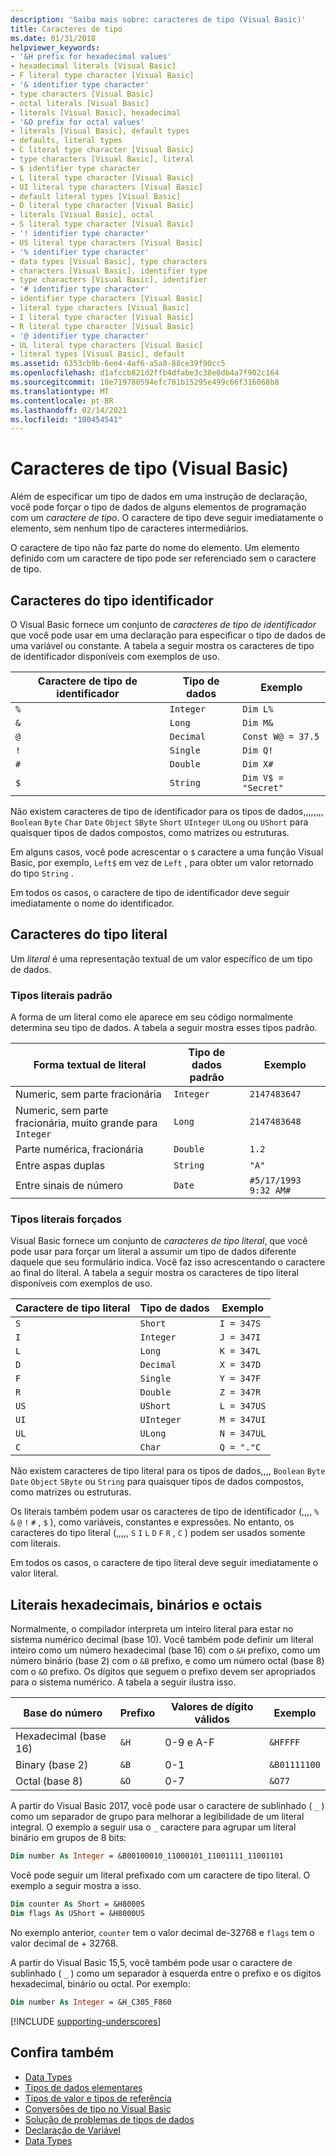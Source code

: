 ```yaml
---
description: 'Saiba mais sobre: caracteres de tipo (Visual Basic)'
title: Caracteres de tipo
ms.date: 01/31/2018
helpviewer_keywords:
- '&H prefix for hexadecimal values'
- hexadecimal literals [Visual Basic]
- F literal type character [Visual Basic]
- '& identifier type character'
- type characters [Visual Basic]
- octal literals [Visual Basic]
- literals [Visual Basic], hexadecimal
- '&O prefix for octal values'
- literals [Visual Basic], default types
- defaults, literal types
- C literal type character [Visual Basic]
- type characters [Visual Basic], literal
- $ identifier type character
- L literal type character [Visual Basic]
- UI literal type characters [Visual Basic]
- default literal types [Visual Basic]
- D literal type character [Visual Basic]
- literals [Visual Basic], octal
- S literal type character [Visual Basic]
- '! identifier type character'
- US literal type characters [Visual Basic]
- '% identifier type character'
- data types [Visual Basic], type characters
- characters [Visual Basic], identifier type
- type characters [Visual Basic], identifier
- '# identifier type character'
- identifier type characters [Visual Basic]
- literal type characters [Visual Basic]
- I literal type character [Visual Basic]
- R literal type character [Visual Basic]
- '@ identifier type character'
- UL literal type characters [Visual Basic]
- literal types [Visual Basic], default
ms.assetid: 6353cb9b-6ee4-4af6-a5a8-88ce39f90cc5
ms.openlocfilehash: d1afccb821d2ffb4dfabe3c38e0db4a7f902c164
ms.sourcegitcommit: 10e719780594efc781b15295e499c66f316068b8
ms.translationtype: MT
ms.contentlocale: pt-BR
ms.lasthandoff: 02/14/2021
ms.locfileid: "100454541"
---
```

# <a name="type-characters-visual-basic"></a>Caracteres de tipo (Visual Basic)

Além de especificar um tipo de dados em uma instrução de declaração, você pode forçar o tipo de dados de alguns elementos de programação com um *caractere de tipo*. O caractere de tipo deve seguir imediatamente o elemento, sem nenhum tipo de caracteres intermediários.

O caractere de tipo não faz parte do nome do elemento. Um elemento definido com um caractere de tipo pode ser referenciado sem o caractere de tipo.

## <a name="identifier-type-characters"></a>Caracteres do tipo identificador

O Visual Basic fornece um conjunto de *caracteres de tipo de identificador* que você pode usar em uma declaração para especificar o tipo de dados de uma variável ou constante. A tabela a seguir mostra os caracteres de tipo de identificador disponíveis com exemplos de uso.
  
|Caractere de tipo de identificador|Tipo de dados|Exemplo|  
|-------------------------------|---------------|-------------|  
|`%`|`Integer`|`Dim L%`|  
|`&`|`Long`|`Dim M&`|  
|`@`|`Decimal`|`Const W@ = 37.5`|  
|`!`|`Single`|`Dim Q!`|  
|`#`|`Double`|`Dim X#`|  
|`$`|`String`|`Dim V$ = "Secret"`|  
  
 Não existem caracteres de tipo de identificador para os tipos de dados,,,,,,,, `Boolean` `Byte` `Char` `Date` `Object` `SByte` `Short` `UInteger` `ULong` ou `UShort` para quaisquer tipos de dados compostos, como matrizes ou estruturas.

Em alguns casos, você pode acrescentar o `$` caractere a uma função Visual Basic, por exemplo, `Left$` em vez de `Left` , para obter um valor retornado do tipo `String` .

Em todos os casos, o caractere de tipo de identificador deve seguir imediatamente o nome do identificador.

## <a name="literal-type-characters"></a>Caracteres do tipo literal

Um *literal* é uma representação textual de um valor específico de um tipo de dados.  

### <a name="default-literal-types"></a>Tipos literais padrão

A forma de um literal como ele aparece em seu código normalmente determina seu tipo de dados. A tabela a seguir mostra esses tipos padrão.  
  
|Forma textual de literal|Tipo de dados padrão|Exemplo|  
|-----------------------------|-----------------------|-------------|  
|Numeric, sem parte fracionária|`Integer`|`2147483647`|  
|Numeric, sem parte fracionária, muito grande para `Integer`|`Long`|`2147483648`|  
|Parte numérica, fracionária|`Double`|`1.2`|  
|Entre aspas duplas|`String`|`"A"`|  
|Entre sinais de número|`Date`|`#5/17/1993 9:32 AM#`|  

### <a name="forced-literal-types"></a>Tipos literais forçados

Visual Basic fornece um conjunto de *caracteres de tipo literal*, que você pode usar para forçar um literal a assumir um tipo de dados diferente daquele que seu formulário indica. Você faz isso acrescentando o caractere ao final do literal. A tabela a seguir mostra os caracteres de tipo literal disponíveis com exemplos de uso.
  
|Caractere de tipo literal|Tipo de dados|Exemplo|  
|----------------------------|---------------|-------------|  
|`S`|`Short`|`I = 347S`|
|`I`|`Integer`|`J = 347I`|
|`L`|`Long`|`K = 347L`|
|`D`|`Decimal`|`X = 347D`|
|`F`|`Single`|`Y = 347F`|
|`R`|`Double`|`Z = 347R`|
|`US`|`UShort`|`L = 347US`|
|`UI`|`UInteger`|`M = 347UI`|
|`UL`|`ULong`|`N = 347UL`|
|`C`|`Char`|`Q = "."C`|

Não existem caracteres de tipo literal para os tipos de dados,,,, `Boolean` `Byte` `Date` `Object` `SByte` ou `String` para quaisquer tipos de dados compostos, como matrizes ou estruturas.

Os literais também podem usar os caracteres de tipo de identificador (,,,, `%` `&` `@` `!` `#` , `$` ), como variáveis, constantes e expressões. No entanto, os caracteres do tipo literal (,,,,, `S` `I` `L` `D` `F` `R` , `C` ) podem ser usados somente com literais.

Em todos os casos, o caractere de tipo literal deve seguir imediatamente o valor literal.

## <a name="hexadecimal-binary-and-octal-literals"></a>Literais hexadecimais, binários e octais

Normalmente, o compilador interpreta um inteiro literal para estar no sistema numérico decimal (base 10). Você também pode definir um literal inteiro como um número hexadecimal (base 16) com o `&H` prefixo, como um número binário (base 2) com o `&B` prefixo, e como um número octal (base 8) com o `&O` prefixo. Os dígitos que seguem o prefixo devem ser apropriados para o sistema numérico. A tabela a seguir ilustra isso.  
  
|Base do número|Prefixo|Valores de dígito válidos|Exemplo|
|-----------------|------------|------------------------|-------------|
|Hexadecimal (base 16)|`&H`|0-9 e A-F|`&HFFFF`|
|Binary (base 2)|`&B`|0-1|`&B01111100`|
|Octal (base 8)|`&O`|0-7|`&O77`|

A partir do Visual Basic 2017, você pode usar o caractere de sublinhado ( `_` ) como um separador de grupo para melhorar a legibilidade de um literal integral. O exemplo a seguir usa o `_` caractere para agrupar um literal binário em grupos de 8 bits:

```vb
Dim number As Integer = &B00100010_11000101_11001111_11001101
```

Você pode seguir um literal prefixado com um caractere de tipo literal. O exemplo a seguir mostra a isso.

```vb
Dim counter As Short = &H8000S
Dim flags As UShort = &H8000US
```

No exemplo anterior, `counter` tem o valor decimal de-32768 e `flags` tem o valor decimal de + 32768.

A partir do Visual Basic 15,5, você também pode usar o caractere de sublinhado ( `_` ) como um separador à esquerda entre o prefixo e os dígitos hexadecimal, binário ou octal. Por exemplo:

```vb
Dim number As Integer = &H_C305_F860
```

[!INCLUDE [supporting-underscores](../../../../../includes/vb-separator-langversion.md)]

## <a name="see-also"></a>Confira também

- [Data Types](index.md)
- [Tipos de dados elementares](elementary-data-types.md)
- [Tipos de valor e tipos de referência](value-types-and-reference-types.md)
- [Conversões de tipo no Visual Basic](type-conversions.md)
- [Solução de problemas de tipos de dados](troubleshooting-data-types.md)
- [Declaração de Variável](../variables/variable-declaration.md)
- [Data Types](../../../language-reference/data-types/index.md)
